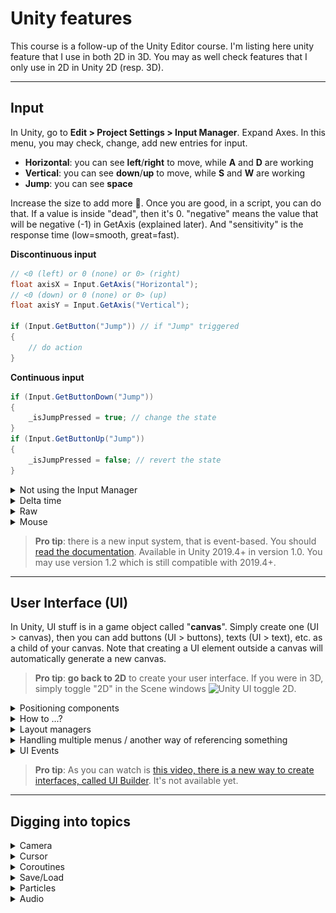 # Unity features

This course is a follow-up of the Unity Editor course. I'm listing here unity feature that I use in both 2D in 3D. You may as well check features that I only use in 2D in Unity 2D (resp. 3D).

<hr class="sr">

## Input

In Unity, go to **Edit > Project Settings > Input Manager**. Expand Axes. In this menu, you may check, change, add new entries for input.

* **Horizontal**: you can see **left**/**right** to move, while **A** and **D** are working
* **Vertical**: you can see **down**/**up** to move, while **S** and **W** are working
* **Jump**: you can see **space**

Increase the size to add more 🚀. Once you are good, in a script, you can do that. If a value is inside "dead", then it's 0. "negative" means the value that will be negative (-1) in GetAxis (explained later). And "sensitivity" is the response time (low=smooth, great=fast).

<div class="row row-cols-md-2 mx-0"><div>

**Discontinuous input**

```cs
// <0 (left) or 0 (none) or 0> (right)
float axisX = Input.GetAxis("Horizontal");
// <0 (down) or 0 (none) or 0> (up)
float axisY = Input.GetAxis("Vertical");

if (Input.GetButton("Jump")) // if "Jump" triggered
{
    // do action
}
```
</div><div>

**Continuous input**

```cs
if (Input.GetButtonDown("Jump"))
{
    _isJumpPressed = true; // change the state
}
if (Input.GetButtonUp("Jump"))
{
    _isJumpPressed = false; // revert the state
}
```
</div></div>

<details class="details-e">
<summary>Not using the Input Manager</summary>

**For testing purposes**, you may also directly use the key. Once you did check, be a good fellow, and use the input manager 🤓.

```cs
bool pressed = Input.GetKey(KeyCode.Space);
bool down = Input.GetKeyDown(KeyCode.Space);
bool up = Input.GetKeyUp(KeyCode.Space);
```
</details>

<details class="details-e">
<summary>Delta time</summary>

As explained in the game engine course, delta time is important. If you are planning to update the position by 10 m/s, then having variations such as 9 m/s one time, then 11 m/s another time, are not good right 😬?

```cs
// you should (MUST) store 10 in an attribute
var speed = 10 * Time.deltaTime;
```
</details>

<details class="details-e">
<summary>Raw</summary>

When you are using the method not raw, you will see that the player will still move a bit after you stop pressing a key. This is great, but if this is not what you want, you can use

```cs
float axisX = Input.GetAxisRaw("Horizontal");
```
</details>

<details class="details-e">
<summary>Mouse</summary>

* **Input Mouse**

**Note that you don't need this if you are using the input manager** (simply use the name of the input as always).

```cs
// b is 0 = Left-Click, 1 = Right-Click, 2 = Middle-Click
Input.GetMouseButton(b);
Input.GetMouseButtonDown(b);
Input.GetMouseButtonUp(b);
```

* **Mouse events**

You can react to even such as "Mouse is over this game object", ... which the following functions are available in every Game Object.

```cs
private void OnMouseUp() {}
private void OnMouseDown() {}
private void OnMouseOver() {}
private void OnMouseEnter() {}
private void OnMouseExit() {}
```
</details>

> **Pro tip**: there is a new input system, that is event-based. You should [read the documentation](https://docs.unity3d.com/Packages/com.unity.inputsystem@1.2/manual/index.html). Available in Unity 2019.4+ in version 1.0. You may use version 1.2 which is still compatible with 2019.4+.

<hr class="sl">

## User Interface (UI)

In Unity, UI stuff is in a game object called "**canvas**". Simply create one (UI > canvas), then you can add buttons (UI > buttons), texts (UI > text), etc. as a child of your canvas. Note that creating a UI element outside a canvas will automatically generate a new canvas.

> **Pro tip**: **go back to 2D** to create your user interface. If you were in 3D, simply toggle "2D" in the Scene windows ![Unity UI toggle 2D](images/toggle2D.png).

<details class="details-e">
<summary>Positioning components</summary>

It's not the best to manually place something in your canvas. What if a user got a window smaller or larger? **We are usually using anchors (`ancrage`) to position components**.

Click on a UI element, and check the "Rect Transform". Then click on this (**Anchor presets**) ![Unity UI Anchor presets](images/anchor_presets.png).

By pressing **ALT** and clicking on elements of the grid, you can position your component somewhere in the canvas, and you can stretch it too (increase width, height, both).

Here is an example of positioning an image near the top.

![Example Unity UI Anchor presets](images/anchor_presets.gif)
</details>

<details class="details-e">
<summary>How to ...?</summary>

* **Responsive canvas**

If you are **not using anchors**, you can click on your canvas, and in the component "canvas scaler", set **mode to "scale with the screen size"** while defining a size. I think it's better to use anchors.

* **Handle backgrounds**

You can create an Image, or an empty component, or do this on any component having the component "Image". You may drop a **sprite** (see 2D-sprites) in "Source Image" to create a **background image**, and/or you may **change the color**/**add a material**.

* **Override width/height/...**

If you want to override the minimum/preferred/... width, height, then you can do that by adding a **Layout element component** to the game object you want to override. You can use this when you got components inside another, and you want one to act a bit differently.

* **Auto-resize components**

If you got a component with some text, you may want your component to auto-resize itself, when the text is shorter or longer, smaller or bigger. You can do that by adding a component called "Content Size Fitter" and setting either (or both) fields to "Preferred size".

> **Pro tip**: you may have to add a layout, for instance, a horizontal layout, which is allowing you to use padding too.
</details>

<details class="details-e">
<summary>Layout managers</summary>

**Layout managers** (`gestionnaires de mise en page`) are components allowing you to design easily your interface. You need **to create an empty game object** (empty is not mandatory) and give it to the layout manager. Once you did, **children of the** empty **game object will be displayed according to the manager you picked**.

If you are familiar with Swing in Java, then this is quite similar.

* **Horizontal Layout**

Components are on the same line, with a gap (that is 0 by default).

* **Vertical Layout**

One component per line, with a gap between lines (that is 0 by default).

* **Grid Layout**

A horizontal layout by default. You can make columns and rows by selecting another value for the field "constraint".
</details>

<details class="details-e">
<summary>Handling multiple menus / another way of referencing something</summary>

You could create multiple canvas, and turn them on/off. I heard that Unity is advising against this, but I couldn't find proof that this is not a good practice. Anyway, another way to

* create a canvas, and put everything inside
* Add a component "XXXManager" (your script) on the canvas
* Add a component "XXXElement" (your script) on each menu (you may use "Empty Game objects", and put your stuff inside)

Then, in the manager, you are using `GetComponentsInChildren<XXXElement>`. As each component got a field "gameObject" for the associated game object, you got your menus too from their components. You may add a method in **XXXElement** returning the kind of menu (use an enum) to do specific stuff according to the kind of menu.
</details>

<details class="details-e">
<summary>UI Events</summary>

You can add a listener <small>(a method that will be called when an event is triggered)</small>

* in the code

```cs
GetComponent<Button>().onClick.AddListener(() => {});
GetComponent<Button>().onClick.AddListener(MyMethod);
```

* in the editor

You need to add an entry inside "On Click" (ex: Button > On Click). Select "Runtime Only" and drag and drop a component having the script in which you got the method you want to call. Then select the method in "No Function".
</details>

> **Pro tip**: As you can watch is [this video, there is a new way to create interfaces, called UI Builder](https://www.youtube.com/watch?v=NQYHIH0BJbs&ab_channel=CocoCode). It's not available yet.

<hr class="sr">

## Digging into topics

<details class="details-e mt-3">
<summary>Camera</summary>

* **Remove background**

You can replace the Skybox with a black background or something else, by clicking on the camera, and editing "clear flags" and background. You can also turn off the skybox in the editor with this button.

![Unity Toggle Skybox](images/toggle_skybox.png)

* **Preview camera**

Simply click on the camera, you will see a little preview.

* **Set camera view**

If you like what you are seeing, you can right-click on your camera and click on "Align with view". The "view" is your view of the scene in the editor.

* **Some code**

```cs
Camera.current // may be null
Camera.allCameras
Camera.main // may be null

Camera.main.ViewportToScreenPoint() // ex: mouse position to world position
Camera.main.ScreenToViewportPoint() // ex: world position to mouse position
```
</details>

<details class="details-e">
<summary>Cursor</summary>

```cs
Cursor.visible = true;
Cursor.visible = false;
Cursor.SetCursor(cursorTexture, hotSpot, cursorMode);
```
</details>

<details class="details-e">
<summary>Coroutines</summary>

**Coroutines** are functions with multiple returns. Each time the function is called, the code will be executed until the next return. **This is quite used when you need to do a job after X seconds, or when a condition is true, etc.**.

If you only need to call a method in x seconds, and there is no optional parameter delay (ex: we got one for Destroy...), you may use `Invoke(methodName, delay);`.

Inside such function, you can call

* `yield return null`: tell unity to wait one frame and call again the coroutine
* `yield return ...`
	* `new WaitForSeconds(1f);`: wait for 1 second
	* `new WaitUntil(() => false);`: wait until the function returns true
	* `new WaitWhile(() => true);`: wait until the function returns false
	* `new WaitForSecondsRealtime(1f)`: wait for 1 real second (unscaled time)
	* You can create new ones by extending `CustomYieldInstruction`
	* ...
* `yield break` (or no other return): coroutine done

**Declare a function**

```cs
private IEnumerator MyCoroutine()
{
	// when started, wait for one second then print "some code"
	yield return new WaitForSeconds(1f);
	Debug.Log("Some code");
}
```

**Start/Stop your coroutine**

```cs
StartCoroutine(MyCoroutine());
StartCoroutine(nameof(MyCoroutine)); // or StartCoroutine("MyCoroutine");

var c = MyCoroutine();
StartCoroutine(c);
StopCoroutine(c);
StopAllCoroutines();
```
</details>

<details class="details-e">
<summary>Save/Load</summary>

You may save the preferences of the player using [PlayerPrefs](https://docs.unity3d.com/ScriptReference/PlayerPrefs.html), which are working like Preferences in Java.
</details>

<details class="details-e">
<summary>Particles</summary>

You can make an object emit particles by adding to it the "particle system" component. By default, they are purple, but that's because there is no material

* **Renderer > Material**: material for the particles (see Unity3D course)
* **Emission**
	* you can set the number of particles per second
	* you can add bursts of particles
* **Shape**: you can change the shape of the effect
* **Trails**: you can give a trail to your particles
* **Color over lifetime**: you can make your particles change color over time
</details>

<details class="details-e">
<summary>Audio</summary>

You can make a game object emit sound by adding an Audio Source component to it. You may only hear it in **Game mode** (by pressing play).
</details>